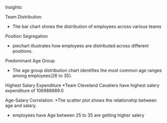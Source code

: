 Insights:

Team Distribution
* The bar chart shows the distribution of employees across various teams

Position Segregation
* piechart illustrates how employees are distributed across different positions.

Predominant Age Group
* The age group distribution chart identifies the most common age ranges among employees(26 to 35).

Highest Salary Expenditure
*Team Cleveland Cavaliers have highest salery expenditure of 106988689.0

Age-Salary Correlation:
*The scatter plot shows the relationship between age and salary.
* employees have  Age between 25 to 35 are getting higher salery


